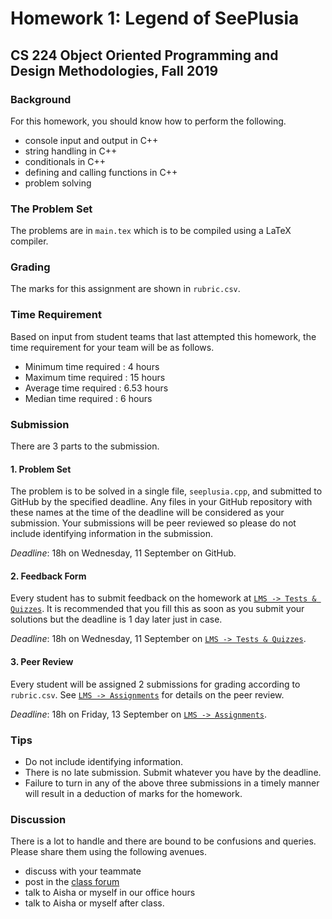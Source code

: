 # Homework 1: Legend of SeePlusia

## CS 224 Object Oriented Programming and Design Methodologies, Fall 2019

### Background

For this homework, you should know how to perform the following.

- console input and output in C++
- string handling in C++
- conditionals in C++
- defining and calling functions in C++
- problem solving

### The Problem Set

The problems are in `main.tex` which is to be compiled using a LaTeX compiler.

### Grading

The marks for this assignment are shown in `rubric.csv`.

### Time Requirement

Based on input from student teams that last attempted this homework, the time requirement for your team will be as follows.
- Minimum time required : 4 hours
- Maximum time required : 15 hours
- Average time required : 6.53 hours
- Median time required : 6 hours

### Submission

There are 3 parts to the submission.

#### 1. Problem Set

The problem is to be solved in a single file, `seeplusia.cpp`, and submitted to GitHub by the specified deadline. Any files in your GitHub repository with these names at the time of the deadline will be considered as your submission. Your submissions will be peer reviewed so please do not include identifying information in the submission.

_Deadline_: 18h on Wednesday, 11 September on GitHub.

#### 2. Feedback Form
Every student has to submit feedback on the homework at [`LMS -> Tests & Quizzes`](https://lms.habib.edu.pk/x/gAfY51). It is recommended that you fill this as soon as you submit your solutions but the deadline is 1 day later just in case.

_Deadline_: 18h on Wednesday, 11 September on [`LMS -> Tests & Quizzes`](https://lms.habib.edu.pk/x/gAfY51).

#### 3. Peer Review

Every student will be assigned 2 submissions for grading according to `rubric.csv`. See [`LMS -> Assignments`](https://lms.habib.edu.pk/x/72U32u) for details on the peer review.

_Deadline_: 18h on Friday, 13 September on [`LMS -> Assignments`](https://lms.habib.edu.pk/x/72U32u).

### Tips

- Do not include identifying information.
- There is no late submission. Submit whatever you have by the deadline.
- Failure to turn in any of the above three submissions in a timely manner will result in a deduction of marks for the homework.

### Discussion

There is a lot to handle and there are bound to be confusions and queries. Please share them using the following avenues.

- discuss with your teammate
- post in the [class forum](https://habibedu.facebook.com/groups/454695375131714/)
- talk to Aisha or myself in our office hours
- talk to Aisha or myself after class.
